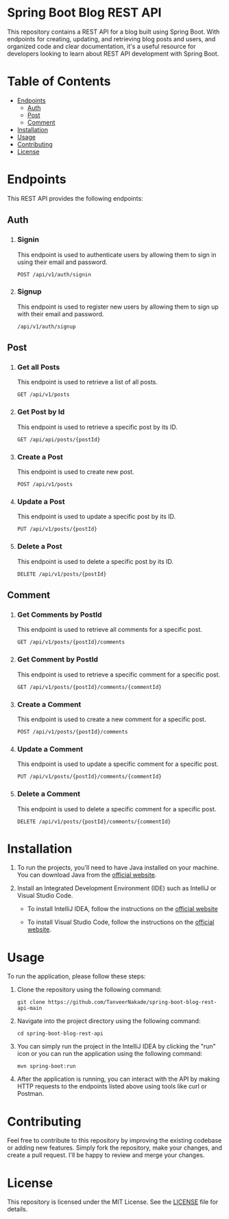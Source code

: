 # Spring Boot Blog REST API

This repository contains a REST API for a blog built using Spring Boot. With endpoints for creating, updating, and retrieving blog posts and users, and organized code and clear documentation, it's a useful resource for developers looking to learn about REST API development with Spring Boot.

# Table of Contents

- [Endpoints](#endpoints)
    - [Auth](#auth)
    - [Post](#post)
    - [Comment](#comment)
- [Installation](#installation)
- [Usage](#usage)
- [Contributing](#contributing)
- [License](#license)

# Endpoints

This REST API provides the following endpoints:

## Auth

1. ### Signin

    This endpoint is used to authenticate users by allowing them to sign in using their email and password.
    
    `POST /api/v1/auth/signin`

2. ### Signup

    This endpoint is used to register new users by allowing them to sign up with their email and password.
    
    `/api/v1/auth/signup`

## Post

1. ### Get all Posts

    This endpoint is used to retrieve a list of all posts.
    
    `GET /api/v1/posts`

2. ### Get Post by Id

    This endpoint is used to retrieve a specific post by its ID.
    
    `GET /api/api/posts/{postId}`

3. ### Create a Post

    This endpoint is used to create new post.
    
    `POST /api/v1/posts`

4. ### Update a Post

    This endpoint is used to update a specific post by its ID.
    
    `PUT /api/v1/posts/{postId}`

5. ### Delete a Post

    This endpoint is used to delete a specific post by its ID.
    
    `DELETE /api/v1/posts/{postId}`

## Comment

1. ### Get Comments by PostId

    This endpoint is used to retrieve all comments for a specific post.
    
    `GET /api/v1/posts/{postId}/comments`

2. ### Get Comment by PostId

    This endpoint is used to retrieve a specific comment for a specific post.
    
    `GET /api/v1/posts/{postId}/comments/{commentId}`

3. ### Create a Comment

    This endpoint is used to create a new comment for a specific post.
    
    `POST /api/v1/posts/{postId}/comments`

4. ### Update a Comment

    This endpoint is used to update a specific comment for a specific post.
    
    `PUT /api/v1/posts/{postId}/comments/{commentId}`

5. ### Delete a Comment

    This endpoint is used to delete a specific comment for a specific post.
    
    `DELETE /api/v1/posts/{postId}/comments/{commentId}`

# Installation

1. To run the projects, you'll need to have Java installed on your machine. You can download Java from the [official website](https://www.java.com/en/download/).

2. Install an Integrated Development Environment (IDE) such as IntelliJ  or Visual Studio Code.

   - To install IntelliJ IDEA, follow the instructions on the [official website](https://www.jetbrains.com/idea/download/)

   - To install Visual Studio Code, follow the instructions on the [official website](https://code.visualstudio.com/Download).

# Usage

To run the application, please follow these steps:

1. Clone the repository using the following command:

   `git clone https://github.com/TanveerNakade/spring-boot-blog-rest-api-main`

2. Navigate into the project directory using the following command:

   `cd spring-boot-blog-rest-api`

3. You can simply run the project in the IntelliJ IDEA by clicking the "run" icon or you can run the application using the following command:

   `mvn spring-boot:run`

4. After the application is running, you can interact with the API by making HTTP requests to the endpoints listed above using tools like curl or Postman.

# Contributing

Feel free to contribute to this repository by improving the existing codebase or adding new features. Simply fork the repository, make your changes, and create a pull request. I'll be happy to review and merge your changes.

# License

This repository is licensed under the MIT License. See the [LICENSE](LICENSE) file for details.

